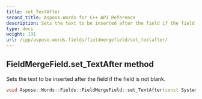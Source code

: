 ```yaml
---
title: set_TextAfter
second_title: Aspose.Words for C++ API Reference
description: Sets the text to be inserted after the field if the field is not blank.
type: docs
weight: 131
url: /cpp/aspose.words.fields/fieldmergefield/set_textafter/
---
```

## FieldMergeField.set_TextAfter method


Sets the text to be inserted after the field if the field is not blank.

```cpp
void Aspose::Words::Fields::FieldMergeField::set_TextAfter(const System::String &value)
```

